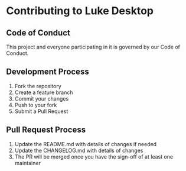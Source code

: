 # Contributing to Luke Desktop

## Code of Conduct
This project and everyone participating in it is governed by our Code of Conduct.

## Development Process
1. Fork the repository
2. Create a feature branch
3. Commit your changes
4. Push to your fork
5. Submit a Pull Request

## Pull Request Process
1. Update the README.md with details of changes if needed
2. Update the CHANGELOG.md with details of changes
3. The PR will be merged once you have the sign-off of at least one maintainer